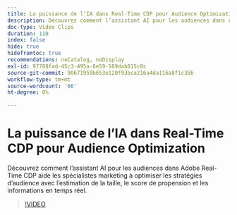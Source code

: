 ```yaml
---
title: La puissance de l’IA dans Real-Time CDP pour Audience Optimization
description: Découvrez comment l’assistant AI pour les audiences dans Adobe Real-Time CDP aide les spécialistes marketing à optimiser les stratégies d’audience avec l’estimation de la taille, le score de propension et les informations en temps réel.
doc-type: Video Clips
duration: 110
index: false
hide: true
hidefromtoc: true
recommendations: noCatalog, noDisplay
exl-id: 97788fad-45c3-495a-8e59-589dab815c8c
source-git-commit: 90671959b653e120f93bca216a4da116a8f1c3bb
workflow-type: tm+mt
source-wordcount: '66'
ht-degree: 0%

---
```


# La puissance de l’IA dans Real-Time CDP pour Audience Optimization

Découvrez comment l’assistant AI pour les audiences dans Adobe Real-Time CDP aide les spécialistes marketing à optimiser les stratégies d’audience avec l’estimation de la taille, le score de propension et les informations en temps réel.

<!-- 62_S508_3442517_109_the-power-of-ai-in-realtime-cdp-for-audience-optimization -->
>[!VIDEO](https://video.tv.adobe.com/v/3463014/?learn=on&enablevpops=true&captions=fre_fr)
